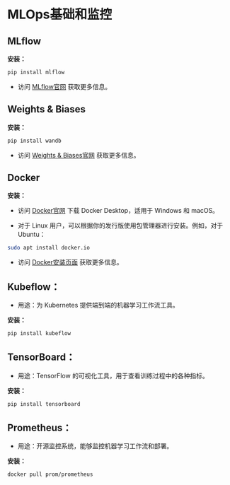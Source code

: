 # MLOps基础和监控
## MLflow

**安装：**

```bash
pip install mlflow
```
- 访问 [MLflow官网](https://mlflow.org/) 获取更多信息。

## Weights & Biases

**安装：**

```bash
pip install wandb
```
- 访问 [Weights & Biases官网](https://wandb.ai/site) 获取更多信息。

## Docker

**安装：**

- 访问 [Docker官网](https://www.docker.com/products/docker-desktop) 下载 Docker Desktop，适用于 Windows 和 macOS。

- 对于 Linux 用户，可以根据你的发行版使用包管理器进行安装。例如，对于 Ubuntu：
```bash
sudo apt install docker.io
```
- 访问 [Docker安装页面](https://docs.docker.com/get-docker/) 获取更多信息。

## Kubeflow：

- 用途：为 Kubernetes 提供端到端的机器学习工作流工具。

**安装：**

```bash
pip install kubeflow
```

## TensorBoard：

- 用途：TensorFlow 的可视化工具，用于查看训练过程中的各种指标。

**安装：**

```bash
pip install tensorboard
```

## Prometheus：

- 用途：开源监控系统，能够监控机器学习工作流和部署。

**安装：**

```bash
docker pull prom/prometheus
```
